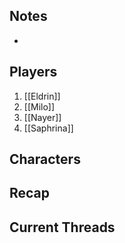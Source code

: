 Notes
---
- 


Players
---
1. [[Eldrin]]
2. [[Milo]]
3. [[Nayer]]
4. [[Saphrina]]

Characters
---

Recap
---

Current Threads
---
